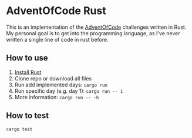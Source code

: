 # AdventOfCode Rust

This is an implementation of the [AdventOfCode](https://adventofcode.com/) challenges written in Rust.  
My personal goal is to get into the programming language, as I've never written a single line of code in rust before.

## How to use

1. [Install Rust](https://www.rust-lang.org/tools/install)
2. Clone repo or download all files
3. Run add implemented days: ```cargo run```
4. Run specific day (e.g. day 1): ```cargo run -- 1```
5. More information: ```cargo run -- -h```

## How to test

```cargo test```
